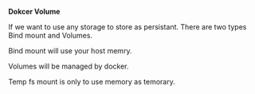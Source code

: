 **Dokcer Volume**

If we want to use any storage to store as persistant. There are two types Bind mount and Volumes. 

Bind mount will use your host memry.

Volumes will be managed by docker.

Temp fs mount is only to use memory as temorary.
